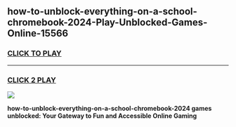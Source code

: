 
## how-to-unblock-everything-on-a-school-chromebook-2024-Play-Unblocked-Games-Online-15566
<h3>
<a href="https://premium76.site?title=how-to-unblock-everything-on-a-school-chromebook-2024&ref=25A">CLICK TO PLAY</a></h3>
<hr>

<h3>
<a href="https://premium76.site?title=how-to-unblock-everything-on-a-school-chromebook-2024&ref=25A">CLICK 2 PLAY</a>
  
</h3>

<a href="https://premium76.site?title=how-to-unblock-everything-on-a-school-chromebook-2024&ref=25A"><img src="https://clearcache.store/games.png"></a>


**how-to-unblock-everything-on-a-school-chromebook-2024 games unblocked: Your Gateway to Fun and Accessible Online Gaming**
